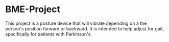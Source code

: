 # BME-Project


This project is a posture device that will vibrate depending on a the person's position forward or backward.
It is intended to help adjust for gait, specifically for patients with Parkinson's.
